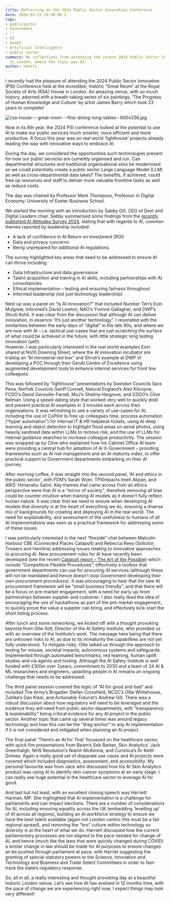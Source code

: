 ```yaml
---
title: Reflecting on the 2024 Public Sector Innovation Conference
date: 2024-03-21 14:28:00 Z
tags:
- publicsector
- Government
- ''
- AI
- GenAI
- Artificial Intelligence
- public sector
summary: My reflections from attending the recent 2024 Public Sector Innovation Conference
  in London, where the topic was AI.
author: nbetts
---
```


I recently had the pleasure of attending the 2024 Public Sector Innovation (PSI) Conference held at the incredible, historic “Great Room” at the Royal Society of Arts (RSA) House in London.  An amazing venue, with so much history,  adorned with a breath-taking series of six paintings, ‘The Progress of Human Knowledge and Culture’ by artist James Barry which took 23 years to complete!

![rsa-house---great-room---fine-dining-long-tables--600x338.jpg](/uploads/rsa-house---great-room---fine-dining-long-tables--600x338.jpg)

Now in its 6th year, the 2024 PSI conference looked at the potential to use AI to make our public services much smarter, more efficient and more productive. A focus this year was on real world ‘lighthouse’ projects already leading the way with innovative ways to embrace AI.

During the day, we considered the opportunities such technologies present for how our public services are currently organised and run. Can departmental structures and traditional organisational silos be modernised so we could potentially create a public sector Large Language Model (LLM) as well as cross-departmental data lakes? The benefits, if achieved, could free up resources and staff to deliver more valuable frontline tasks as well as reduce costs.

The day was chaired by Professor Mark Thompson, Professor in Digital Economy, University of Exeter Business School.

We started the morning with an introduction by Sabby Gill, CEO of Dext and Digital Leaders chair.   Sabby summarised some findings from the [recently published AI Attitudes Survey 2024](https://d11n7da8rpqbjy.cloudfront.net/digileaders/1495_1709653963284DL_-_AI_Attitudes_Survey_2024.pdf?kuid=3fcfdb4b-588d-4cf8-b26d-bd8d1d040da5&kref=EFO9l5dCVyrK), stating that with regards to AI, common themes reported by leadership included:

* A lack of confidence in AI Return on Investment (ROI)
* Data and privacy concerns 
* Being unprepared for additional AI regulations. 

The survey highlighted key areas that need to be addressed to ensure AI can thrive including:

* Data Infrastructure and data governance
* Talent acquisition and training in AI skills, including partnerships with AI consultancies
* Ethical implementation – testing and ensuring fairness throughout
* Informed leadership (not just technology leadership)

Next up was a panel on “Is AI innovation?” that included Number Ten’s Eoin Mulgrew, Informed’s David Lawton, NAO’s Yvonne Gallagher, and DWP’s Shruti Kohli.   It was clear from the discussion that although AI can deliver innovation, in essence “it’s just another technology”.   I resonated with the similarities between the early days of “digital” in the late 90s, and where we are now with AI – i.e. tactical use-cases that are just scratching the surface of what could be achieved in the future, with little strategic long lasting innovation (yet!).  
However, I was particularly interested in the real world examples Eoin shared at No10 Downing Street, where the AI innovation incubator are trialing an “AI ministerial red box” and Shruti’s example at DWP of developing a POC through their GenAI Centre of Excellence using augmented development tools to enhance internal services for front line colleagues.

This was followed by “lighthouse” presentations by Swindon Councils Sara Pena, Norfolk Councils Geoff Connell, Natural England’s Alex Kilcoyne, FCDO’s David Gerouille-Farrell, MoJ’s Shelina Hargrove, and CDDO’s Clive Kelman.  Using a speed-dating style that worked very well to quickly distil and present practical AI examples in 3 minutes each across their organisations.  It was refreshing to see a variety of use-cases for AI, including the use of CoPilot to free up colleagues time, process automation (“hyper automation”) for internal IT & HR helpdesk tickets, using AI deep learning and object detection to highlight flood areas on aerial photos, using heavily sanitised data within LLMs to remove risk, and the use of LLMs for internal guidance searches to increase colleague productivity.   The session was wrapped up by Clive who explained how his Cabinet Office AI team were providing a central hub for adoption of AI X-Government – providing frameworks such as AI risk management and an AI maturity index, to offer practical support to Government departments embarking on their AI journey.

After morning coffee, it was straight into the second panel, ‘AI and ethics in the public sector’, with FDM’s Sarah Wyer, TPXImpacts Imeh Akpan, and AWS’ Himanshu Sahni.   Key themes that came across from an ethics perspective were that AI is a “mirror of society”, therefore removing all bias could be counter-intuitive when training AI models as it doesn’t fully reflect human nature.  It was clear that we need to ensure when developing AI models that diversity is at the heart of everything we do, ensuring a diverse mix of backgrounds for creating and deploying AI in the real world. The need for explainability, and assessment of the usefulness to humans of all AI implementations was seen as a practical framework for addressing some of these issues.

I was particularly interested in the next “fireside” chat between Malcolm Harbour CBE (Connected Places Catapult) and Rebecca Rees (Solicitor, Trowers and Hamlins) addressing issues relating to innovative approaches to procuring AI.    New procurement rules for AI have recently been developed  (see the recent [Catapult report – The Art of the Possible](https://www.ipec.org.uk/art-of-the-possible/))  which include “Competitive Flexible Procedures”, effectively a toolbox that government departments can use for procuring AI services (although these will not be mandated and hence doesn’t stop Government developing their own procurement procedures).  It was encouraging to hear that the new AI procurement framework will be “small business friendly”, and that there will be a focus on pre-market engagement, with a need for early up-front partnerships between supplier and customer.  I also really liked the idea of encouraging the use of hackathons as part of the pre-market engagement, to quickly prove the value a supplier can bring, and effectively kick-start the short listing process.  

After lunch and some networking, we kicked off with a thought provoking keynote from Ollie Ilott, Director of the AI Safety Institute, who provided us with an overview of the Institute’s work.   The message here being that there are unknown risks to AI, as due to its immaturity the capabilities are not yet fully understood.  To mitigate risks, Ollie talked us through the approach to testing for misuse, societal impacts, autonomous systems and safeguards.  Implemented through automated benchmarks, red teaming, human uplift studies and via agents and tooling.  Although the AI Safety Institute is well funded with £100m over 2years, commitment to 2030 and a team of 24 AI & ML researchers and engineers, upskilling people in AI remains an ongoing challenge that needs to be addressed.

The third panel session covered the topic of “AI for good and bad” and included The Army’s Brigadier Stefan Crossfield, NCSC’s Ollie Whitehouse, Zuhlke’s Dan Klein, and Actionable Futurist’s Andrew Gill.  There was a robust discussion about how regulators will need to be leveraged and the evidence they will need from public sector departments, with “transparency & explainability” being critical evidence for any AI project in the public sector.  Another topic that came up several times was around legacy technology and how this can be the “drag anchor” to any AI implementation if it is not considered and mitigated when planning an AI project.

The final panel ‘There’s an AI for That’ focussed on the healthcare sector, with quick fire presentations from Beam’s Seb Barker, Skin Analytics’ Jack Greenhalgh, NHS Resolution’s Niamh McKenna, and Curistica’s Dr Keith Grimes.  Again a really good set of disparate use cases and AI projects were covered which included diagnostics, assessment, and accessibility.  My personal favourite was from Jack who discussed how his AI Skin Analytics product was using AI to identify skin cancer symptoms at an early stage.  I can really see huge potential in the healthcare sector to leverage AI for good.

And last but not least, with an excellent closing speech was Harriett Harman, MP. She highlighted that AI implementation is a challenge for parliaments and can impact elections.  There are a number of considerations for AI, including ensuring equality across the UK (embedding ‘levelling up’ of AI across all regions), building an AI workforce strategy to ensure we have the best talent available (again not London centric this must be a fair regional spread), and removing the “bro” culture within technology so diversity is at the heart of what we do.  Harriett discussed how the current parliamentary processes are not aligned  to the pace needed for change of AI, and hence (much like the laws that were quickly changed during COVID) a similar change in law should be made for AI purposes to ensure changes an be pushed through parliament at pace, with Harriet suggesting the granting of special statutory powers to the Science, Innovation and Technology and Business and Trade Select Committees in order to fast-track the state’s regulatory response.

So, all in all, a really interesting and thought provoking day at a beautiful historic London venue.  Let’s see how AI has evolved in 12 months time, with the pace of change we are experiencing right now, I expect things may look very different!
